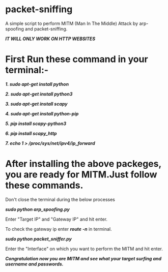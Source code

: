 # packet-sniffing
 A simple script to perform MITM (Man In The Middle) Attack by arp-spoofing and packet-sniffing.
 
 ***IT WILL ONLY WORK ON HTTP WEBSITES***

# First Run these command in your terminal:-

***1. sudo apt-get install python***

***2. sudo apt-get install python3***

***3. sudo apt-get install scapy***

***4. sudo apt-get install python-pip***

***5. pip install scapy-python3***

***6. pip install scapy_http***

***7. echo 1 > /proc/sys/net/ipv4/ip_forward***

# After installing the above packeges, you are ready for MITM.Just follow these commands.

Don't close the terminal during the below processes

***sudo python arp_spoofing.py***

Enter "Target IP" and "Gateway IP" and hit enter.

To check the gateway ip enter ***route -n*** in terminal.

***sudo python packet_sniffer.py***

Enter the "Interface" on which you want to perform the MITM and hit enter.

***Congratulation now you are MITM and see what your target surfing and username and passwords.***
